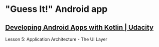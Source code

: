 # "Guess It!" Android app
## [Developing Android Apps with Kotlin | Udacity](https://www.udacity.com/course/developing-android-apps-with-kotlin--ud9012)
Lesson 5: Application Architecture - The UI Layer